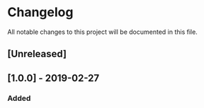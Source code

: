 # Changelog
All notable changes to this project will be documented in this file.

## [Unreleased]

## [1.0.0] - 2019-02-27
### Added
